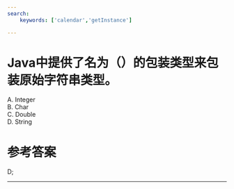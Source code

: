 ```yaml
---
search:
    keywords: ['calendar','getInstance']

---
```



# Java中提供了名为（）的包装类型来包装原始字符串类型。

A. Integer     
B. Char     
C. Double      
D. String

# 参考答案

D;

---
